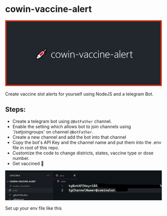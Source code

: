 # cowin-vaccine-alert

![](banner.png)

Create vaccine slot alerts for yourself using NodeJS and a telegram Bot.

## Steps:

-   Create a telegram bot using `@BotFather` channel.
-   Enable the setting which allows bot to join channels using '/setjoingroups' on channel `@BotFather`.
-   Create a new channel and add the bot into that channel
-   Copy the bot's API Key and the channel name and put them into the .env file in root of this repo.
-   Customize the code to change districts, states, vaccine type or dose number.
-   Get vaccined 💉

![](env.png)

Set up your env file like this
